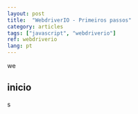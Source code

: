 ```yaml
---
layout: post
title:  "WebdriverIO - Primeiros passos"
category: articles
tags: ["javascript", "webdriverio"]
ref: webdriverio
lang: pt
---
```


we

## inicio

s